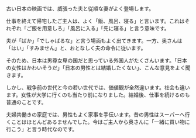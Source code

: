 ﻿古い日本の映画では、威張った夫と従順な妻がよく登場します。

仕事を終えて帰宅したご主人は、よく「飯、風呂、寝る」と言います。これはそれぞれ「ご飯を用意しろ」「風呂に入る」「先に寝る」と言う意味です。

夫が「ばか」「でしゃばるな」と言う場面もよく出てきます。一方、奥さんは「はい」「すみません」と、おとなしく夫の命令に従います。

そのため、日本は男尊女卑の国だと思っている外国人がたくさんいます。「日本の女性はかわいそうだ」「日本の男性とは結婚したくない」、こんな意見をよく聞きます。

しかし、戦争前の世代と今の若い世代では、価値観が全然違います。社会も違います。女性が大学に行くのも当たり前になりました。結婚後、仕事を続けるのも普通のことです。

夫婦共働きの家庭では、男性もよく家事を手伝います。昔の男性はスーパーへ行くことはほとんどあるませんでした。今はご主人から奥さんに「一緒に買い物に行こう」と言う時代なのです。